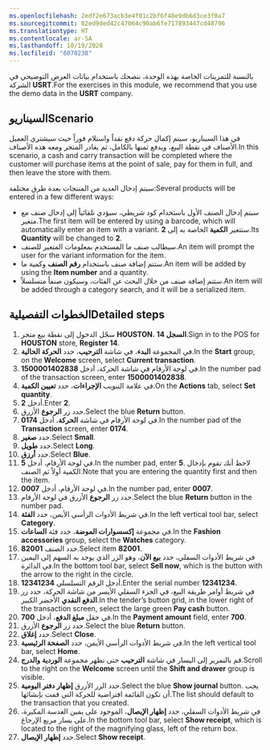 ```yaml
---
ms.openlocfilehash: 2edf2e673acb3e4f01c2bf6f48e9db6d3ce3f0a7
ms.sourcegitcommit: 82ed9ded42c47064c90ab6fe717893447cd48796
ms.translationtype: HT
ms.contentlocale: ar-SA
ms.lasthandoff: 10/19/2020
ms.locfileid: "6070238"
---
```

<span data-ttu-id="23596-101">بالنسبة للتمرينات الخاصة بهذه الوحدة، ننصحك باستخدام بيانات العرض التوضيحي في الشركة **USRT**.</span><span class="sxs-lookup"><span data-stu-id="23596-101">For the exercises in this module, we recommend that you use the demo data in the **USRT** company.</span></span>


## <a name="scenario"></a><span data-ttu-id="23596-102">السيناريو</span><span class="sxs-lookup"><span data-stu-id="23596-102">Scenario</span></span>
<span data-ttu-id="23596-103">في هذا السيناريو، سيتم إكمال حركة دفع نقداً واستلام فوراً حيث سيشتري العميل الأصناف في نقطة البيع، ويدفع ثمنها بالكامل، ثم يغادر المتجر ومعه هذه الأصناف.</span><span class="sxs-lookup"><span data-stu-id="23596-103">In this scenario, a cash and carry transaction will be completed where the customer will purchase items at the point of sale, pay for them in full, and then leave the store with them.</span></span> 

<span data-ttu-id="23596-104">سيتم إدخال العديد من المنتجات بعدة طرق مختلفة:</span><span class="sxs-lookup"><span data-stu-id="23596-104">Several products will be entered in a few different ways:</span></span> 

- <span data-ttu-id="23596-105">سيتم إدخال الصنف الأول باستخدام كود شريطي، سيؤدي تلقائياً إلى إدخال صنف مع متغير.</span><span class="sxs-lookup"><span data-stu-id="23596-105">The first item will be entered by using a barcode, which will automatically enter an item with a variant.</span></span> <span data-ttu-id="23596-106">ستتغير **الكمية** الخاصة به إلى **2**.</span><span class="sxs-lookup"><span data-stu-id="23596-106">Its **Quantity** will be changed to **2**.</span></span> 
- <span data-ttu-id="23596-107">سيطالب صنف ما المستخدم بمعلومات المتغير للصنف.</span><span class="sxs-lookup"><span data-stu-id="23596-107">An item will prompt the user for the variant information for the item.</span></span>
- <span data-ttu-id="23596-108">ستتم إضافة صنف باستخدام **رقم الصنف** وكمية ما.</span><span class="sxs-lookup"><span data-stu-id="23596-108">An item will be added by using the **Item number** and a quantity.</span></span> 
- <span data-ttu-id="23596-109">ستتم إضافة صنف من خلال البحث عن الفئات، وسيكون صنفاً متسلسلاً.</span><span class="sxs-lookup"><span data-stu-id="23596-109">An item will be added through a category search, and it will be a serialized item.</span></span>

## <a name="detailed-steps"></a><span data-ttu-id="23596-110">الخطوات التفصيلية</span><span class="sxs-lookup"><span data-stu-id="23596-110">Detailed steps</span></span>
1.  <span data-ttu-id="23596-111">سجّل الدخول إلى نقطة بيع متجر **HOUSTON**، **السجل 14**.</span><span class="sxs-lookup"><span data-stu-id="23596-111">Sign in to the POS for **HOUSTON** store, **Register 14**.</span></span>
2.  <span data-ttu-id="23596-112">في المجموعة **البدء**، في شاشة **الترحيب**، حدد **الحركة الحالية**.</span><span class="sxs-lookup"><span data-stu-id="23596-112">In the **Start** group, on the **Welcome** screen, select **Current transaction**.</span></span>
3.  <span data-ttu-id="23596-113">في لوحة الأرقام في شاشة الحركة، أدخل **1500001402838**.</span><span class="sxs-lookup"><span data-stu-id="23596-113">In the number pad of the transaction screen, enter **1500001402838**.</span></span>
4.  <span data-ttu-id="23596-114">في علامة التبويب **الإجراءات**، حدد **تعيين الكمية**.</span><span class="sxs-lookup"><span data-stu-id="23596-114">On the **Actions** tab, select **Set quantity**.</span></span>
5.  <span data-ttu-id="23596-115">أدخل **2**.</span><span class="sxs-lookup"><span data-stu-id="23596-115">Enter **2**.</span></span>
6.  <span data-ttu-id="23596-116">حدد زر **الرجوع** الأزرق.</span><span class="sxs-lookup"><span data-stu-id="23596-116">Select the blue **Return** button.</span></span>
7.  <span data-ttu-id="23596-117">في لوحة الأرقام في شاشة **الحركة**، أدخل **0174**.</span><span class="sxs-lookup"><span data-stu-id="23596-117">In the number pad of the **Transaction** screen, enter **0174**.</span></span>
8.  <span data-ttu-id="23596-118">حدد **صغير**.</span><span class="sxs-lookup"><span data-stu-id="23596-118">Select **Small**.</span></span>
9.  <span data-ttu-id="23596-119">حدد **طويل**.</span><span class="sxs-lookup"><span data-stu-id="23596-119">Select **Long**.</span></span>
10. <span data-ttu-id="23596-120">حدد **أرزق**.</span><span class="sxs-lookup"><span data-stu-id="23596-120">Select **Blue**.</span></span>
11. <span data-ttu-id="23596-121">في لوحة الأرقام، أدخل **5**.</span><span class="sxs-lookup"><span data-stu-id="23596-121">In the number pad, enter **5**.</span></span> <span data-ttu-id="23596-122">لاحظ أنك تقوم بإدخال الكمية أولاً ثم الصنف.</span><span class="sxs-lookup"><span data-stu-id="23596-122">Note that you are entering the quantity first and then the item.</span></span> 
12. <span data-ttu-id="23596-123">في لوحة الأرقام، أدخل **0007**.</span><span class="sxs-lookup"><span data-stu-id="23596-123">In the number pad, enter **0007**.</span></span>
13. <span data-ttu-id="23596-124">حدد زر **الرجوع** الأزرق في لوحة الأرقام.</span><span class="sxs-lookup"><span data-stu-id="23596-124">Select the blue **Return** button in the number pad.</span></span>
14. <span data-ttu-id="23596-125">في شريط الأدوات الرأسي الأيمن، حدد **الفئة**.</span><span class="sxs-lookup"><span data-stu-id="23596-125">In the left vertical tool bar, select **Category**.</span></span> 
15. <span data-ttu-id="23596-126">في مجموعة **إكسسوارات الموضة**، حدد فئة **الساعات**.</span><span class="sxs-lookup"><span data-stu-id="23596-126">In the **Fashion accessories** group, select the **Watches** category.</span></span>
16. <span data-ttu-id="23596-127">حدد الصنف **82001**.</span><span class="sxs-lookup"><span data-stu-id="23596-127">Select item **82001**.</span></span>
17. <span data-ttu-id="23596-128">في شريط الأدوات السفلي، حدد **بيع الآن**، وهو الزر الذي يوجد به السهم إلى اليمين في الدائرة.</span><span class="sxs-lookup"><span data-stu-id="23596-128">In the bottom tool bar, select **Sell now**, which is the button with the arrow to the right in the circle.</span></span> 
18. <span data-ttu-id="23596-129">أدخل الرقم التسلسلي **12341234**.</span><span class="sxs-lookup"><span data-stu-id="23596-129">Enter the serial number **12341234**.</span></span>
19. <span data-ttu-id="23596-130">في شريط أوامر طريقة البيع، في الجزء السفلي الأيسر من شاشة الحركة، حدد زر **الدفع النقدي** الأخضر الكبير.</span><span class="sxs-lookup"><span data-stu-id="23596-130">In the tender’s button grid, in the lower right of the transaction screen, select the large green **Pay cash** button.</span></span>
20. <span data-ttu-id="23596-131">في حقل **مبلغ الدفع**، أدخل **700**.</span><span class="sxs-lookup"><span data-stu-id="23596-131">In the **Payment amount** field, enter **700**.</span></span>
21. <span data-ttu-id="23596-132">حدد زر **الرجوع** الأزرق.</span><span class="sxs-lookup"><span data-stu-id="23596-132">Select the blue **Return** button.</span></span>
22. <span data-ttu-id="23596-133">حدد **إغلاق**.</span><span class="sxs-lookup"><span data-stu-id="23596-133">Select **Close**.</span></span>
23. <span data-ttu-id="23596-134">في شريط الأدوات الرأسي الأيمن، حدد **الصفحة الرئيسية**.</span><span class="sxs-lookup"><span data-stu-id="23596-134">In the left vertical tool bar, select **Home**.</span></span>
24. <span data-ttu-id="23596-135">قم بالتمرير إلى اليسار في شاشة **الترحيب** حتى تظهر مجموعة **الوردية والدرج**.</span><span class="sxs-lookup"><span data-stu-id="23596-135">Scroll to the right on the **Welcome** screen until the **Shift and drawer** group is visible.</span></span>
25. <span data-ttu-id="23596-136">حدد الزر الأزرق **إظهار دفتر اليومية**.</span><span class="sxs-lookup"><span data-stu-id="23596-136">Select the blue **Show journal** button.</span></span> <span data-ttu-id="23596-137">يجب أن تكون القائمة افتراضية للحركة التي قمت بإنشائها.</span><span class="sxs-lookup"><span data-stu-id="23596-137">The list should default to the transaction that you created.</span></span> 
27. <span data-ttu-id="23596-138">في شريط الأدوات السفلي، حدد **إظهار الإيصال**، الموجود على يمين العدسة المكبرة، على يسار مربع الإرجاع.</span><span class="sxs-lookup"><span data-stu-id="23596-138">In the bottom tool bar, select **Show receipt**, which is located to the right of the magnifying glass, left of the return box.</span></span> 
28. <span data-ttu-id="23596-139">حدد **إظهار الإيصال**.</span><span class="sxs-lookup"><span data-stu-id="23596-139">Select **Show receipt**.</span></span>

